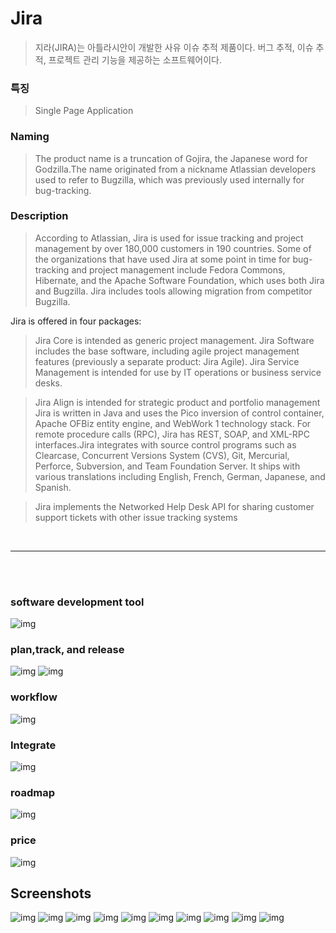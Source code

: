 # Jira
>지라(JIRA)는 아틀라시안이 개발한 사유 이슈 추적 제품이다. 버그 추적, 이슈 추적, 프로젝트 관리 기능을 제공하는 소프트웨어이다.

### 특징
> Single Page Application

### Naming
>The product name is a truncation of Gojira, the Japanese word for Godzilla.The name originated from a nickname Atlassian developers used to refer to Bugzilla, which was previously used internally for bug-tracking.

### Description
>According to Atlassian, Jira is used for issue tracking and project management by over 180,000 customers in 190 countries. Some of the organizations that have used Jira at some point in time for bug-tracking and project management include Fedora Commons, Hibernate, and the Apache Software Foundation, which uses both Jira and Bugzilla. Jira includes tools allowing migration from competitor Bugzilla.

Jira is offered in four packages:
>Jira Core is intended as generic project management.
Jira Software includes the base software, including agile project management features (previously a separate product: Jira Agile).
Jira Service Management is intended for use by IT operations or business service desks.

>Jira Align is intended for strategic product and portfolio management
Jira is written in Java and uses the Pico inversion of control container, Apache OFBiz entity engine, and WebWork 1 technology stack. For remote procedure calls (RPC), Jira has REST, SOAP, and XML-RPC interfaces.Jira integrates with source control programs such as Clearcase, Concurrent Versions System (CVS), Git, Mercurial, Perforce, Subversion, and Team Foundation Server. It ships with various translations including English, French, German, Japanese, and Spanish.

>Jira implements the Networked Help Desk API for sharing customer support tickets with other issue tracking systems<br/>

<br/><hr><br/><br/>

### software development tool 
![img](1.png)
### plan,track, and release
![img](2.png)
![img](3.png)
### workflow
![img](4.png)
### Integrate
![img](5.png)
### roadmap
![img](6.png)

### price
![img](price.png)

## Screenshots
![img](p1.png)
![img](p2.png)
![img](p3.png)
![img](p4.png)
![img](p5.png)
![img](p6.png)
![img](p7.png)
![img](p8.png)
![img](p9.png)
![img](p10.png)